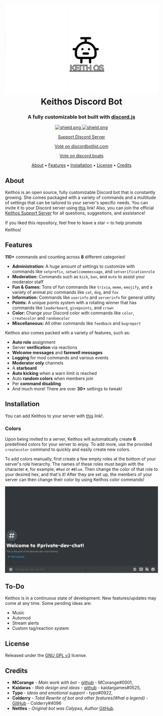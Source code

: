 <h1 align="center">
    <br>
    <a href="https://github.com/KeithosTeam/Keithos"><img src="./data/images/Calypso_Title.png"></a>
    <br>
    Keithos Discord Bot
    <br>
  </h1>
  
  <h3 align=center>A fully customizable bot built with <a href=https://github.com/discordjs/discord.js>discord.js</a></h3>
  
  
  <div align=center>

  <a href="https://github.com/discordjs">
    <img src="https://img.shields.io/badge/discord.js-v12.3.1-blue.svg?logo=npm" alt="shield.png">
  </a>

  <a href="https://github.com/sabattle/CalypsoBot/blob/develop/LICENSE">
    <img src="https://img.shields.io/badge/license-GNU%20GPL%20v3-green" alt="shield.png">
  </a>
	
<a href="https://discord.gg/M7nDZxKk24"> Support Discord Server </a>
	
	
<a href="https://discordbotlist.com/bots/keithos">Vote on discordbotlist.com</a>
	
<a href="https://discord.boats/bot/837371090783174696">Vote on discord.boats</a>
	
	
</div>
  
  <p align="center">
    <a href="#about">About</a>
    •
    <a href="#features">Features</a>
    •
    <a href="#installation">Installation</a>
    •
    <a href="#license">License</a>
    •
    <a href="#credits">Credits</a>
  </p>
  
  ## About
  
  Keithos is an open source, fully customizable Discord bot that is constantly growing. She comes packaged with a variety of commands and a multitude of settings that can be tailored to your server's specific needs. You can invite it to your Discord server using [this](https://discord.com/api/oauth2/authorize?client_id=837371090783174696&permissions=4294967287&redirect_uri=https%3A%2F%2Fdiscord.events.stdlib.com%2Fdiscord%2Fauth%2F&scope=bot%20applications.commands) link! Also, you can join the official [Keithos Support Server](https://discord.gg/M7nDZxKk24) for all questions, suggestions, and assistance!
  
  If you liked this repository, feel free to leave a star ⭐ to help promote Keithos!
  
  ## Features
  
  **110+** commands and counting across **8** different categories!
  
   * **Administration:** A huge amount of settings to customize with commands like `setprefix`, `setwelcomemessage`, and `setverificationrole`
   * **Moderation:** Commands such as `kick`, `ban`, and `mute` to assist your moderator staff
   * **Fun & Games:** Tons of fun commands like `trivia`, `meme`, `emojify`, and a variety of animal pic commands like `cat`, `dog`, and `fox`
   * **Information:** Commands like `userinfo` and `serverinfo` for general utility
   * **Points:** A unique points system with a rotating winner that has commands like `leaderboard`, `givepoints`, and `crown`
   * **Color:** Change your Discord color with commands like `color`, `createcolor` and `randomcolor`
   * **Miscellaneous:** All other commands like `feedback` and `bugreport`
  
  Keithos also comes packed with a variety of features, such as:
  
   * **Auto role** assignment
   * Server **verification** via reactions
   * **Welcome messages** and **farewell messages**
   * **Logging** for mod commands and various events
   * **Moderator only** channels
   * A **starboard**
   * **Auto kicking** when a warn limit is reached
   * Auto **random colors** when members join
   * Per **command disabling**
   * And much more! There are over **30+** settings to tweak!
  
  
  ## Installation
  
  You can add Keithos to your server with [this](https://discord.com/api/oauth2/authorize?client_id=837371090783174696&permissions=4294967287&redirect_uri=https%3A%2F%2Fdiscord.events.stdlib.com%2Fdiscord%2Fauth%2F&scope=bot%20applications.commands) link!.
  
  
  ### Colors
  
  Upon being invited to a server, Keithos will automatically create **6** predefined colors for your server to enjoy. To add more, use the provided `createcolor` command to quickly and easily create new colors.
  
  To add colors manually, first create a few empty roles at the bottom of your server's role hierarchy. The names of these roles must begin with the character `#`, for example, `#Red` or `#Blue`. Then change the color of that role to your desired hex, and that's it! After they are set up, the members of your server can then change their color by using Keithos color commands!
  
  ![Alt Text](./data/images/keithosdemo.gif)
  
  ## To-Do
  
  Keithos is in a continuous state of development. New features/updates may come at any time. Some pending ideas are:
  
   * Music
   * Automod
   * Stream alerts
   * Custom tag/reaction system
  
  ## License
  
  Released under the [GNU GPL v3](https://www.gnu.org/licenses/gpl-3.0.en.html) license.
  
  ## Credits
  
  * **MCorange** - *Main work with bot* - [github](https://github.com/MCorange99) - MCorange#0001,
  * **Kaidaras** - *Web design and ideas* - [github](https://github.com/kaidargames) - kaidargames#0525,
  * **Typo** - *Ideas and emotional support* - typo#0922,
  * **Colderry** - *Total Rewrite of bot and other features(What a legend)* - [GitHub](https://github.com/Colderry) - Colderry#4096
  * **Nettles** - *Original bot was Calypso, Author* [GitHub](https://github.com/sabattle/CalypsoBot).
